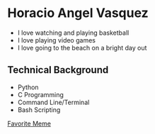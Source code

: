 # Horacio Angel Vasquez

- I love watching and playing basketball
- I love playing video games
- I love going to the beach on a bright day out

## Technical Background

- Python
- C Programming
- Command Line/Terminal
- Bash Scripting

[Favorite Meme](https://drive.google.com/file/d/16J0BrvsBjc9bYm3yL0LfIWqNE6_7r4HD/view?usp=drive_link)
